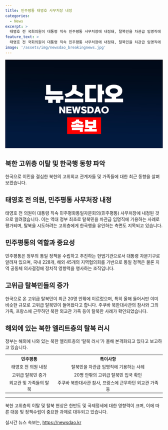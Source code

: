 ```yaml
---
title: 민주평통 태영호 사무처장 내정
categories:
  - News
excerpt: >
  태영호 전 국회의원이 대통령 직속 민주평통 사무처장에 내정돼, 탈북민을 차관급 임명직에 처음 기용하면서 北 고위층에게 한국행 유인책이 될 것으로 보인다. 탈북민 입국이 지난해에 이어 올해도 증가하며, 탈북주의 정부 정책이 반영됐다는 평가도 나온다. 특히 국내 228개, 해외 45개 지역협의회를 기반으로 하는 민주평통이 통일 정책과 지역 공동체 의사결정에 영향을 끼치는 조직으로 자리매김하고 있다.
feature_text: >
  태영호 전 국회의원이 대통령 직속 민주평통 사무처장에 내정돼, 탈북민을 차관급 임명직에 처음 기용하면서 北 고위층에게 한국행 유인책이 될 것으로 보인다. 탈북민 입국이 지난해에 이어 올해도 증가하며, 탈북주의 정부 정책이 반영됐다는 평가도 나온다. 특히 국내 228개, 해외 45개 지역협의회를 기반으로 하는 민주평통이 통일 정책과 지역 공동체 의사결정에 영향을 끼치는 조직으로 자리매김하고 있다.
image: '/assets/img/newsdao_breakingnews.jpg'
---
```


<p><img src="/assets/img/newsdao_breakingnews.jpg" alt="ontimetimes 속보" /></p>

<h2 data-ke-size="size26">북한 고위층 이탈 및 한국행 동향 파악</h2>

<p data-ke-size="size16">한국으로 이민을 결심한 북한의 고위외교 관계자들 및 가족들에 대한 최근 동향을 살펴보겠습니다.</p>

<h2 data-ke-size="size24">태영호 전 의원, 민주평통 사무처장 내정</h2>

<p data-ke-size="size16">태영호 전 의원이 대통령 직속 민주평화통일자문회의(민주평통) 사무처장에 내정된 것으로 알려졌습니다. 이는 역대 정부 최초로 탈북민을 차관급 임명직에 기용하는 사례로 평가되며, 탈북을 시도하려는 고위층에게 한국행을 유인하는 측면도 지목되고 있습니다.</p>

<h2 data-ke-size="size24">민주평통의 역할과 중요성</h2>

<p data-ke-size="size16">민주평통은 정부의 통일 정책을 수립하고 추진하는 헌법기관으로서 대통령 자문기구로 알려져 있으며, 국내 228개, 해외 45개의 지역협의회를 기반으로 통일 정책은 물론 지역 공동체 의사결정에 정치적 영향력을 행사하는 조직입니다.</p>

<h2 data-ke-size="size24">고위급 탈북민들의 증가</h2>

<p data-ke-size="size16">한국으로 온 고위급 탈북민이 최근 20명 안팎에 이르렀으며, 특히 올해 들어서만 이미 비슷한 규모로 고위급 탈북민이 들어왔다고 합니다. 주쿠바 북한대사관의 참사와 그의 가족, 프랑스에 근무하던 북한 외교관 가족 등이 탈북한 사례가 확인되었습니다.</p>

<h2 data-ke-size="size24">해외에 있는 북한 엘리트층의 탈북 러시</h2>

<p data-ke-size="size16">정부는 해외에 나와 있는 북한 엘리트층의 ‘탈북 러시’가 올해 본격화되고 있다고 보고하고 있습니다.</p>

<table>
    <tbody>
        <tr>
            <td style="text-align: center; height: 17px;"><b>민주평통</b></td>
            <td style="text-align: center; height: 17px;"><b>특이사항</b></td>
        </tr>
        <tr>
            <td style="text-align: center; height: 17px;">태영호 전 의원 내정</td>
            <td style="text-align: center; height: 17px;">탈북민을 차관급 임명직에 기용하는 사례</td>
        </tr>
        <tr>
            <td style="text-align: center; height: 17px;">고위급 탈북민 증가</td>
            <td style="text-align: center; height: 17px;">20명 안팎의 고위급 탈북민 입국 확인</td>
        </tr>
        <tr>
            <td style="text-align: center; height: 17px;">외교관 및 가족들의 탈북</td>
            <td style="text-align: center; height: 17px;">주쿠바 북한대사관 참사, 프랑스에 근무하던 외교관 가족 등</td>
        </tr>
    </tbody>
</table>

<hr>

<p data-ke-size="size16">북한 고위층의 이탈 및 탈북 현상은 한반도 및 국제정세에 대한 영향력이 크며, 이에 따른 대응 및 정책수립이 중요한 과제로 대두되고 있습니다.</p>
실시간 뉴스 속보는, <a href="https://newsdao.kr" rel="dofollow">https://newsdao.kr</a>


